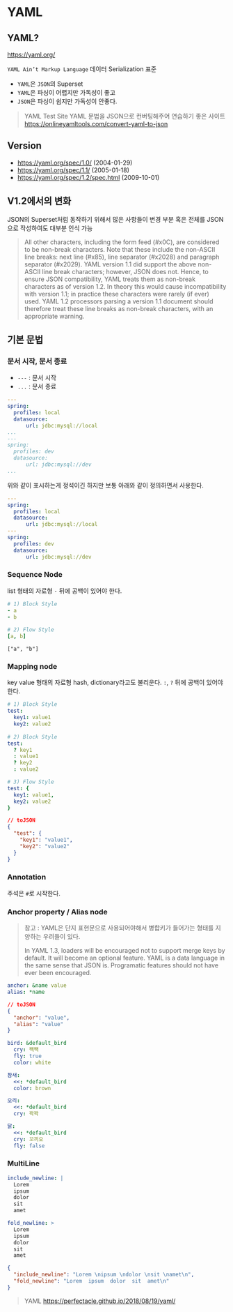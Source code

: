 # YAML 
## YAML?
https://yaml.org/

`YAML Ain’t Markup Language`
데이터 Serialization 표준

- `YAML`은 `JSON`의 Superset
- `YAML`은 파싱이 어렵지만 가독성이 좋고
- `JSON`은 파싱이 쉽지만 가독성이 안좋다.

> YAML Test Site
> YAML 문법을 JSON으로 컨버팅해주어 연습하기 좋은 사이트
> https://onlineyamltools.com/convert-yaml-to-json

## Version
- https://yaml.org/spec/1.0/ (2004-01-29)
- https://yaml.org/spec/1.1/ (2005-01-18)
- https://yaml.org/spec/1.2/spec.html (2009-10-01)

## V1.2에서의 변화
JSON의 Superset처럼 동작하기 위해서 많은 사항들이 변경
부분 혹은 전체를 JSON으로 작성하여도 대부분 인식 가능 
> All other characters, including the form feed (#x0C), are considered to be non-break characters.
Note that these include the non-ASCII line breaks: next line (#x85), line separator (#x2028) and paragraph separator (#x2029).
YAML version 1.1 did support the above non-ASCII line break characters; however, JSON does not.
Hence, to ensure JSON compatibility, YAML treats them as non-break characters as of version 1.2. In theory this would cause incompatibility with version 1.1;
in practice these characters were rarely (if ever) used.
YAML 1.2 processors parsing a version 1.1 document should therefore treat these line breaks as non-break characters, with an appropriate warning.

## 기본 문법
### 문서 시작, 문서 종료
- ```---``` : 문서 시작
- ```...``` : 문서 종료

```yaml
---
spring:
  profiles: local
  datasource:
      url: jdbc:mysql://local
...
---
spring:
  profiles: dev
  datasource:
      url: jdbc:mysql://dev
...
```
위와 같이 표시하는게 정석이긴 하지만 보통 아래와 같이 정의하면서 사용한다.
```yaml
---
spring:
  profiles: local
  datasource:
      url: jdbc:mysql://local
---
spring:
  profiles: dev
  datasource:
      url: jdbc:mysql://dev
```

### Sequence Node
list 형태의 자료형
`-` 뒤에 공백이 있어야 한다.
```yaml
# 1) Block Style
- a
- b
  
# 2) Flow Style
[a, b] 
```
```
["a", "b"]
```

### Mapping node
key value 형태의 자료형
hash, dictionary라고도 불리운다.
`:`, `?` 뒤에 공백이 있어야 한다.
```yaml
# 1) Block Style
test:
  key1: value1
  key2: value2
  
# 2) Block Style
test:
  ? key1
  : value1
  ? key2
  : value2

# 3) Flow Style 
test: {
  key1: value1,
  key2: value2
}
```
```json
// toJSON
{
  "test": {
    "key1": "value1",
    "key2": "value2"
  }
}
```
### Annotation
주석은 `#`로 시작한다.

### Anchor property / Alias node
> 참고 : YAML은 단지 표현문으로 사용되어야해서 병합키가 들어가는 형태를 지양하는 우려들이 있다.
> 
> In YAML 1.3, loaders will be encouraged not to support merge keys by default. It will become an optional feature. YAML is a data language in the same sense that JSON is. Programatic features should not have ever been encouraged.

```yaml
anchor: &name value
alias: *name
```
```json
// toJSON
{
  "anchor": "value",
  "alias": "value"
}
```
```yaml
bird: &default_bird
  cry: 짹짹
  fly: true
  color: white

참새:
  <<: *default_bird
  color: brown

오리:
  <<: *default_bird
  cry: 꽉꽉

닭:
  <<: *default_bird
  cry: 꼬끼오
  fly: false

```


### MultiLine
```yaml
include_newline: |
  Lorem 
  ipsum 
  dolor 
  sit 
  amet

fold_newline: >
  Lorem 
  ipsum 
  dolor 
  sit 
  amet
```
```json
{
  "include_newline": "Lorem \nipsum \ndolor \nsit \namet\n",
  "fold_newline": "Lorem  ipsum  dolor  sit  amet\n"
}
```

> YAML
> https://perfectacle.github.io/2018/08/19/yaml/